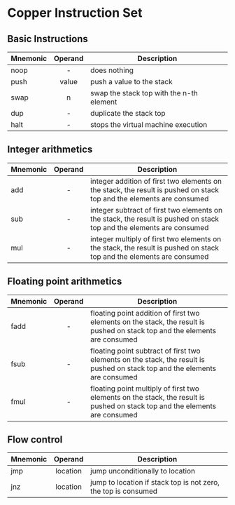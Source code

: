 # Copper Instruction Set

## Basic Instructions

| Mnemonic | Operand | Description |
| --- | :---: | --- |
| noop | - | does nothing |
| push | value | push a value to the stack |
| swap | n | swap the stack top with the n-th element |
| dup | - | duplicate the stack top |
| halt | - | stops the virtual machine execution |

## Integer arithmetics

| Mnemonic | Operand | Description |
| --- | :---: | --- |
| add | - | integer addition of first two elements on the stack, the result is pushed on stack top and the elements are consumed | 
| sub | - | integer subtract of first two elements on the stack, the result is pushed on stack top and the elements are consumed | 
| mul | - | integer multiply of first two elements on the stack, the result is pushed on stack top and the elements are consumed |

## Floating point arithmetics

| Mnemonic | Operand | Description |
| --- | :---: | --- |
| fadd | - | floating point addition of first two elements on the stack, the result is pushed on stack top and the elements are consumed | 
| fsub | - | floating point subtract of first two elements on the stack, the result is pushed on stack top and the elements are consumed | 
| fmul | - | floating point multiply of first two elements on the stack, the result is pushed on stack top and the elements are consumed | 

## Flow control
| Mnemonic | Operand | Description |
| --- | :---: | --- |
| jmp | location | jump unconditionally to location | 
| jnz | location | jump to location if stack top is not zero, the top is consumed | 